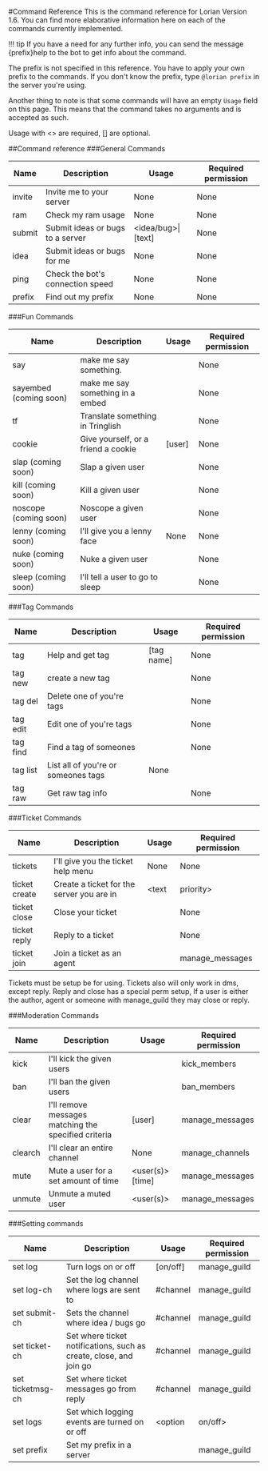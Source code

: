 #Command Reference
This is the command reference for Lorian Version 1.6. You can find more elaborative information here on each of the commands currently implemented.

!!! tip If you have a need for any further info, you can send the message {prefix}help <command> to the bot to get info about the command.

The prefix is not specified in this reference. You have to apply your own prefix to the commands. If you don't know the prefix, type `@lorian prefix` in the server you're using.

Another thing to note is that some commands will have an empty `Usage` field on this page. This means that the command takes no arguments and is accepted as such.

Usage with <> are required, [] are optional.

##Command reference
###General Commands

| Name | Description | Usage | Required permission |
| ---- | ----------- | ----- | ------------------- |
| invite | Invite me to your server | None | None |
| ram | Check my ram usage | None | None |
| submit | Submit ideas or bugs to a server | <idea/bug\>\|\[text\]| None |
| idea | Submit ideas or bugs for me | None | None |
| ping | Check the bot's connection speed | None | None |
| prefix | Find out my prefix | None | None |

###Fun Commands

| Name | Description | Usage | Required permission |
| ---- | ----------- | ----- | ------------------- |
| say | make me say something.| <text> | None |
| sayembed (coming soon) | make me say something in a embed | <text> | None |
| tf | Translate something in Tringlish | <text> | None |
| cookie | Give yourself, or a friend a cookie | [user] | None |
| slap (coming soon) | Slap a given user| <user> | None |
| kill (coming soon) | Kill a given user | <user> | None|
| noscope (coming soon) | Noscope a given user | <user> | None |
| lenny (coming soon) | I'll give you a lenny face | None | None |
| nuke (coming soon) | Nuke a given user | <user> | None |
| sleep (coming soon) | I'll tell a user to go to sleep | <user> | None |

###Tag Commands

| Name | Description | Usage | Required permission |
| ---- | ----------- | ----- | ------------------- |
| tag | Help and get tag | [tag name] | None |
| tag new | create a new tag | <tag name> | None |
| tag del | Delete one of you're tags | <tag> | None |
| tag edit | Edit one of you're tags | <tag> | None |
| tag find | Find a tag of someones | <tag> | None |
| tag list | List all of you're or someones tags | None |
| tag raw | Get raw tag info | <tag> | None |

###Ticket Commands

| Name | Description | Usage | Required permission |
| ---- | ----------- | ----- | ------------------- |
| tickets | I'll give you the ticket help menu | None | None |
| ticket create | Create a ticket for the server you are in | <text|priority> | None |
| ticket close | Close your ticket | <ticket id> | None |
| ticket reply | Reply to a ticket | <ticket id> <text> | None |
| ticket join | Join a ticket as an agent | <ticket id> | manage_messages |

Tickets must be setup be for using. Tickets also will only work in dms, except reply.
Reply and close has a special perm setup, If a user is either the author, agent or someone with manage_guild they may close or reply.

###Moderation Commands

| Name | Description | Usage | Required permission |
| ---- | ----------- | ----- | ------------------- |
| kick | I'll kick the given users | <users> | kick_members |
| ban | I'll ban the given users | <users> | ban_members |
| clear | I'll remove messages matching the specified criteria | [user] <amount> | manage_messages |
| clearch | I'll clear an entire channel | None | manage_channels |
| mute | Mute a user for a set amount of time | <user(s)>[time] | manage_messages |
| unmute | Unmute a muted user | <user(s)> | manage_messages |

###Setting commands

| Name | Description | Usage | Required permission |
| ---- | ----------- | ----- | ------------------- |
| set log | Turn logs on or off | [on/off] | manage_guild |
| set log-ch | Set the log channel where logs are sent to | #channel | manage_guild |
| set submit-ch | Sets the channel where idea / bugs go | #channel | manage_guild |
| set ticket-ch | Set where ticket notifications, such as create, close, and join go | #channel | manage_guild |
| set ticketmsg-ch | Set where ticket messages go from reply | #channel | manage_guild |
| set logs | Set which logging events are turned on or off | <option|on/off> | manage_guild |
| set prefix | Set my prefix in a server | <text> | manage_guild |
